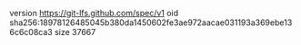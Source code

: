 version https://git-lfs.github.com/spec/v1
oid sha256:18978126485045b380da1450602fe3ae972aacae031193a369ebe136c6c08ca3
size 37667

